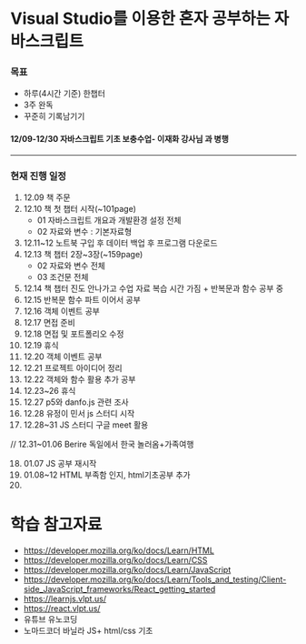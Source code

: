# Visual Studio를 이용한 혼자 공부하는 자바스크립트 

### 목표
- 하루(4시간 기준) 한챕터
- 3주 완독
- 꾸준히 기록남기기

#### 12/09-12/30 자바스크립트 기초 보충수업- 이재화 강사님 과 병행
---

### 현재 진행 일정
1. 12.09 책 주문
2. 12.10 책 첫 챕터 시작(~101page)
    - 01 자바스크립트 개요과 개발환경 설정 전체
    - 02 자료와 변수 : 기본자료형
3. 12.11~12 노트북 구입 후 데이터 백업 후 프로그램 다운로드
4. 12.13 책 챕터 2장~3장(~159page)
    - 02 자료와 변수 전체
    - 03 조건문 전체 
5. 12.14 책 챕터 진도 안나가고 수업 자료 복습 시간 가짐 + 반복문과 함수 공부 중    
6. 12.15 반복문 함수 파트 이어서 공부
7. 12.16 객체 이벤트 공부
8. 12.17 면접 준비
9. 12.18 면접 및 포트폴리오 수정
10. 12.19 휴식
11. 12.20 객체 이벤트 공부 
12. 12.21 프로젝트 아이디어 정리 
13. 12.22 객체와 함수 활용 추가 공부 
14. 12.23~26 휴식
15. 12.27 p5와 danfo.js 관련 조사
16. 12.28 유정이 민서 js 스터디 시작
17. 12.28~31 JS 스터디 구글 meet 활용

// 12.31~01.06 Berire 독일에서 한국 놀러옴+가족여행

18. 01.07 JS 공부 재시작
19. 01.08~12 HTML 부족함 인지, html기초공부 추가
20. 



# 학습 참고자료
- https://developer.mozilla.org/ko/docs/Learn/HTML
- https://developer.mozilla.org/ko/docs/Learn/CSS
- https://developer.mozilla.org/ko/docs/Learn/JavaScript
- https://developer.mozilla.org/ko/docs/Learn/Tools_and_testing/Client-side_JavaScript_frameworks/React_getting_started
- https://learnjs.vlpt.us/
- https://react.vlpt.us/
- 유튜브 유노코딩
- 노마드코더 바닐라 JS+ html/css 기초 



